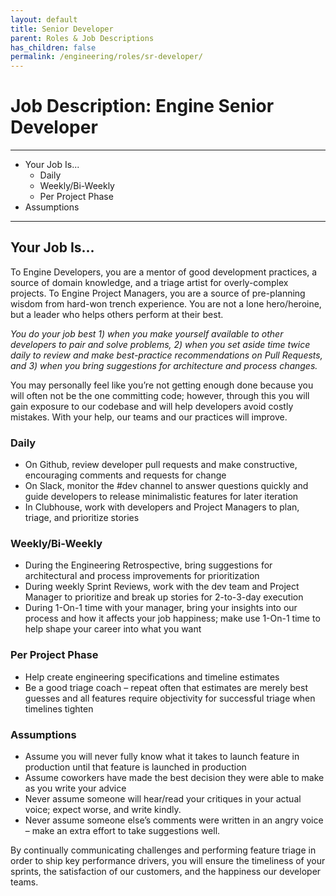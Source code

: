 ```yaml
---
layout: default
title: Senior Developer
parent: Roles & Job Descriptions
has_children: false
permalink: /engineering/roles/sr-developer/
---
```


# Job Description: Engine Senior Developer

---

* Your Job Is...
  * Daily
  * Weekly/Bi-Weekly
  * Per Project Phase
* Assumptions

---

## Your Job Is...

To Engine Developers, you are a mentor of good development practices, a source of domain knowledge, and a triage artist for overly-complex projects. To Engine Project Managers, you are a source of pre-planning wisdom from hard-won trench experience. You are not a lone hero/heroine, but a leader who helps others perform at their best.

<em>You do your job best 1) when you make yourself available to other developers to pair and solve problems, 2) when you set aside time twice daily to review and make best-practice recommendations on Pull Requests, and 3) when you bring suggestions for architecture and process changes.</em>

You may personally feel like you’re not getting enough done because you will often not be the one committing code; however, through this you will gain exposure to our codebase and will help developers avoid costly mistakes. With your help, our teams and our practices will improve.

### Daily

* On Github, review developer pull requests and make constructive, encouraging comments and requests for change
* On Slack, monitor the #dev channel to answer questions quickly and guide developers to release minimalistic features for later iteration
* In Clubhouse, work with developers and Project Managers to plan, triage, and prioritize stories

### Weekly/Bi-Weekly

* During the Engineering Retrospective, bring suggestions for architectural and process improvements for prioritization
* During weekly Sprint Reviews, work with the dev team and Project Manager to prioritize and break up stories for 2-to-3-day execution
* During 1-On-1 time with your manager, bring your insights into our process and how it affects your job happiness; make use 1-On-1 time to help shape your career into what you want

### Per Project Phase

* Help create engineering specifications and timeline estimates
* Be a good triage coach – repeat often that estimates are merely best guesses and all features require objectivity for successful triage when timelines tighten

### Assumptions

* Assume you will never fully know what it takes to launch feature in production until that feature is launched in production
* Assume coworkers have made the best decision they were able to make as you write your advice
* Never assume someone will hear/read your critiques in your actual voice; expect worse, and write kindly.
* Never assume someone else’s comments were written in an angry voice – make an extra effort to take suggestions well.

By continually communicating challenges and performing feature triage in order to ship key performance drivers, you will ensure the timeliness of your sprints, the satisfaction of our customers, and the happiness our developer teams.
